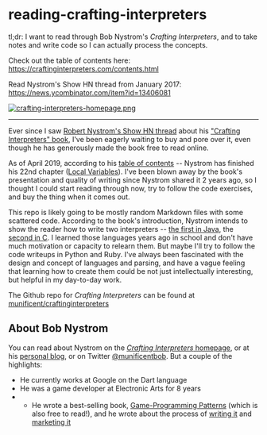 # reading-crafting-interpreters

tl;dr: I want to read through Bob Nystrom's *Crafting Interpreters*, and to take notes and write code so I can actually process the concepts. 

Check out the table of contents here: https://craftinginterpreters.com/contents.html

Read Nystrom's Show HN thread from January 2017: https://news.ycombinator.com/item?id=13406081

<a href="https://craftinginterpreters.com">
<img src="assets/images/crafting-interpreters-homepage.png" alt="crafting-interpreters-homepage.png">
</a>

--------

Ever since I saw [Robert Nystrom's Show HN thread](https://news.ycombinator.com/item?id=13406081) about his ["Crafting Interpreters" book](http://www.craftinginterpreters.com/), I've been eagerly waiting to buy and pore over it, even though he has generously made the book free to read online.

As of April 2019, according to his [table of contents](https://craftinginterpreters.com/contents.html) -- Nystrom has finished his 22nd chapter ([Local Variables](https://craftinginterpreters.com/local-variables.html)). I've been blown away by the book's presentation and quality of writing since Nystrom shared it 2 years ago, so I thought I could start reading through now, try to follow the code exercises, and buy the thing when it comes out.

This repo is likely going to be mostly random Markdown files with some scattered code. According to the book's introduction, Nystrom intends to show the reader how to write two interpreters -- [the first in Java](https://craftinginterpreters.com/introduction.html#the-first-interpreter), the [second in C](https://craftinginterpreters.com/introduction.html#the-second-interpreter). I learned those languages years ago in school and don't have much motivation or capacity to relearn them. But maybe I'll try to follow the code writeups in Python and Ruby. I've always been fascinated with the design and concept of languages and parsing, and have a vague feeling that learning how to create them could be not just intellectually interesting, but helpful in my day-to-day work.

The Github repo for *Crafting Interpreters* can be found at [munificent/craftinginterpreters](https://github.com/munificent/craftinginterpreters)


## About Bob Nystrom

You can read about Nystrom on the [*Crafting Interpreters* homepage](https://craftinginterpreters.com), or at his [personal blog](http://journal.stuffwithstuff.com), or on Twitter [@munificentbob](https://twitter.com/intent/user?screen_name=munificentbob). But a couple of the highlights:

- He currently works at Google on the Dart language
- He was a game developer at Electronic Arts for 8 years
- - He wrote a best-selling book, [Game-Programming Patterns](http://gameprogrammingpatterns.com/) (which is also free to read!), and he wrote about the process of [writing it](http://journal.stuffwithstuff.com/2014/04/22/zero-to-95688-how-i-wrote-game-programming-patterns/) and [marketing it](http://journal.stuffwithstuff.com/2014/11/20/how-my-book-launch-went/)

